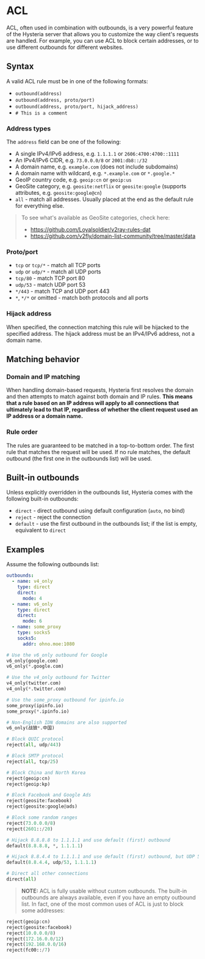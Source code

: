 # ACL

ACL, often used in combination with outbounds, is a very powerful feature of the Hysteria server that allows you to customize the way client's requests are handled. For example, you can use ACL to block certain addresses, or to use different outbounds for different websites.

## Syntax

A valid ACL rule must be in one of the following formats:

- `outbound(address)`
- `outbound(address, proto/port)`
- `outbound(address, proto/port, hijack_address)`
- `# This is a comment`

### Address types

The `address` field can be one of the following:

- A single IPv4/IPv6 address, e.g. `1.1.1.1` or `2606:4700:4700::1111`
- An IPv4/IPv6 CIDR, e.g. `73.0.0.0/8` or `2001:db8::/32`
- A domain name, e.g. `example.com` (does not include subdomains)
- A domain name with wildcard, e.g. `*.example.com` or `*.google.*`
- GeoIP country code, e.g. `geoip:cn` or `geoip:us`
- GeoSite category, e.g. `geosite:netflix` or `geosite:google` (supports attributes, e.g. `geosite:google@cn`)
- `all` - match all addresses. Usually placed at the end as the default rule for everything else.

> To see what's available as GeoSite categories, check here:
>
> - https://github.com/Loyalsoldier/v2ray-rules-dat
> - https://github.com/v2fly/domain-list-community/tree/master/data

### Proto/port

- `tcp` or `tcp/*` - match all TCP ports
- `udp` or `udp/*` - match all UDP ports
- `tcp/80` - match TCP port 80
- `udp/53` - match UDP port 53
- `*/443` - match TCP and UDP port 443
- `*`, `*/*` or omitted - match both protocols and all ports

### Hijack address

When specified, the connection matching this rule will be hijacked to the specified address. The hijack address must be an IPv4/IPv6 address, not a domain name.

## Matching behavior

### Domain and IP matching

When handling domain-based requests, Hysteria first resolves the domain and then attempts to match against both domain and IP rules. **This means that a rule based on an IP address will apply to all connections that ultimately lead to that IP, regardless of whether the client request used an IP address or a domain name.**

### Rule order

The rules are guaranteed to be matched in a top-to-bottom order. The first rule that matches the request will be used. If no rule matches, the default outbound (the first one in the outbounds list) will be used.

## Built-in outbounds

Unless explicitly overridden in the outbounds list, Hysteria comes with the following built-in outbounds:

- `direct` - direct outbound using default configuration (`auto`, no bind)
- `reject` - reject the connection
- `default` - use the first outbound in the outbounds list; if the list is empty, equivalent to `direct`

## Examples

Assume the following outbounds list:

```yaml
outbounds:
  - name: v4_only
    type: direct
    direct:
      mode: 4
  - name: v6_only
    type: direct
    direct:
      mode: 6
  - name: some_proxy
    type: socks5
    socks5:
      addr: ohno.moe:1080
```

```python
# Use the v6_only outbound for Google
v6_only(google.com)
v6_only(*.google.com)

# Use the v4_only outbound for Twitter
v4_only(twitter.com)
v4_only(*.twitter.com)

# Use the some_proxy outbound for ipinfo.io
some_proxy(ipinfo.io)
some_proxy(*.ipinfo.io)

# Non-English IDN domains are also supported
v6_only(战狼*.中国)

# Block QUIC protocol
reject(all, udp/443)

# Block SMTP protocol
reject(all, tcp/25)

# Block China and North Korea
reject(geoip:cn)
reject(geoip:kp)

# Block Facebook and Google Ads
reject(geosite:facebook)
reject(geosite:google@ads)

# Block some random ranges
reject(73.0.0.0/8)
reject(2601::/20)

# Hijack 8.8.8.8 to 1.1.1.1 and use default (first) outbound
default(8.8.8.8, *, 1.1.1.1)

# Hijack 8.8.4.4 to 1.1.1.1 and use default (first) outbound, but UDP 53 only
default(8.8.4.4, udp/53, 1.1.1.1)

# Direct all other connections
direct(all)
```

> **NOTE:** ACL is fully usable without custom outbounds. The built-in outbounds are always available, even if you have an empty outbound list. In fact, one of the most common uses of ACL is just to block some addresses:

```python
reject(geoip:cn)
reject(geosite:facebook)
reject(10.0.0.0/8)
reject(172.16.0.0/12)
reject(192.168.0.0/16)
reject(fc00::/7)
```
